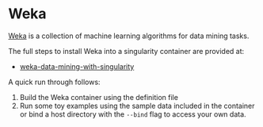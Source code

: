 # Weka

[Weka](https://www.cs.waikato.ac.nz/ml/weka/) is a collection of machine
learning algorithms for data mining tasks.

The full steps to install Weka into a singularity container are provided at:

 - [weka-data-mining-with-singularity](https://www.sylabs.io/2018/09/weka-data-mining-with-singularity/)

A quick run through follows:

  1) Build the Weka container using the definition file
  2) Run some toy examples using the sample data included in the container or 
     bind a host directory with the `--bind` flag to access your own data. 

